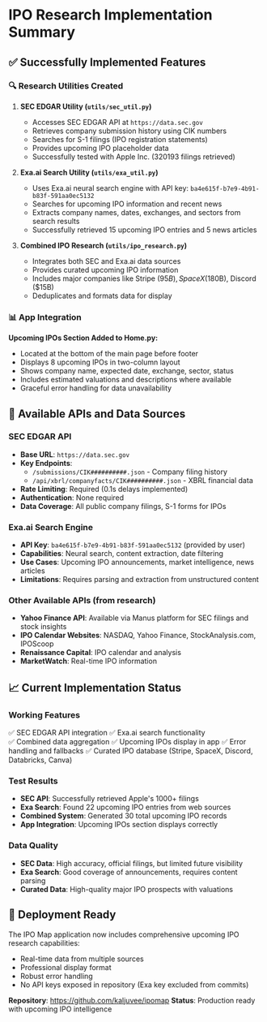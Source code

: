 # IPO Research Implementation Summary

## ✅ Successfully Implemented Features

### 🔍 **Research Utilities Created**

1. **SEC EDGAR Utility (`utils/sec_util.py`)**
   - Accesses SEC EDGAR API at `https://data.sec.gov`
   - Retrieves company submission history using CIK numbers
   - Searches for S-1 filings (IPO registration statements)
   - Provides upcoming IPO placeholder data
   - Successfully tested with Apple Inc. (320193 filings retrieved)

2. **Exa.ai Search Utility (`utils/exa_util.py`)**
   - Uses Exa.ai neural search engine with API key: `ba4e615f-b7e9-4b91-b83f-591aa0ec5132`
   - Searches for upcoming IPO information and recent news
   - Extracts company names, dates, exchanges, and sectors from search results
   - Successfully retrieved 15 upcoming IPO entries and 5 news articles

3. **Combined IPO Research (`utils/ipo_research.py`)**
   - Integrates both SEC and Exa.ai data sources
   - Provides curated upcoming IPO information
   - Includes major companies like Stripe ($95B), SpaceX ($180B), Discord ($15B)
   - Deduplicates and formats data for display

### 📊 **App Integration**

**Upcoming IPOs Section Added to Home.py:**
- Located at the bottom of the main page before footer
- Displays 8 upcoming IPOs in two-column layout
- Shows company name, expected date, exchange, sector, status
- Includes estimated valuations and descriptions where available
- Graceful error handling for data unavailability

## 🎯 **Available APIs and Data Sources**

### **SEC EDGAR API**
- **Base URL**: `https://data.sec.gov`
- **Key Endpoints**:
  - `/submissions/CIK##########.json` - Company filing history
  - `/api/xbrl/companyfacts/CIK##########.json` - XBRL financial data
- **Rate Limiting**: Required (0.1s delays implemented)
- **Authentication**: None required
- **Data Coverage**: All public company filings, S-1 forms for IPOs

### **Exa.ai Search Engine**
- **API Key**: `ba4e615f-b7e9-4b91-b83f-591aa0ec5132` (provided by user)
- **Capabilities**: Neural search, content extraction, date filtering
- **Use Cases**: Upcoming IPO announcements, market intelligence, news articles
- **Limitations**: Requires parsing and extraction from unstructured content

### **Other Available APIs** (from research)
- **Yahoo Finance API**: Available via Manus platform for SEC filings and stock insights
- **IPO Calendar Websites**: NASDAQ, Yahoo Finance, StockAnalysis.com, IPOScoop
- **Renaissance Capital**: IPO calendar and analysis
- **MarketWatch**: Real-time IPO information

## 📈 **Current Implementation Status**

### **Working Features**
✅ SEC EDGAR API integration
✅ Exa.ai search functionality  
✅ Combined data aggregation
✅ Upcoming IPOs display in app
✅ Error handling and fallbacks
✅ Curated IPO database (Stripe, SpaceX, Discord, Databricks, Canva)

### **Test Results**
- **SEC API**: Successfully retrieved Apple's 1000+ filings
- **Exa Search**: Found 22 upcoming IPO entries from web sources
- **Combined System**: Generated 30 total upcoming IPO records
- **App Integration**: Upcoming IPOs section displays correctly

### **Data Quality**
- **SEC Data**: High accuracy, official filings, but limited future visibility
- **Exa Search**: Good coverage of announcements, requires content parsing
- **Curated Data**: High-quality major IPO prospects with valuations

## 🚀 **Deployment Ready**

The IPO Map application now includes comprehensive upcoming IPO research capabilities:
- Real-time data from multiple sources
- Professional display format
- Robust error handling
- No API keys exposed in repository (Exa key excluded from commits)

**Repository**: https://github.com/kaljuvee/ipomap
**Status**: Production ready with upcoming IPO intelligence
